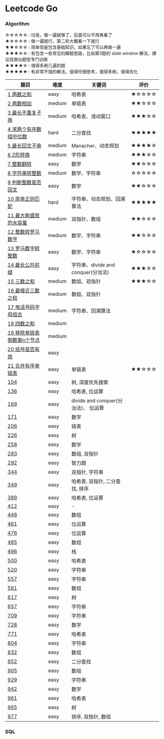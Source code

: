 # Leetcode Go

### Algorithm 

☆☆☆☆☆ :  垃圾，做一遍就够了，后面可以不用再看了     
★☆☆☆☆ :  做一遍就行，第二轮大概看一下就行      
★★☆☆☆ :  简单但是包含基础知识，如果忘了可以再做一遍   
★★★☆☆ :  有包含一些常见的解题思路，比如第3题的 slide window 解法，建议找类似题型专门训练     
★★★★☆ :  值得多刷几遍的题  
★★★★★ :  有非常不错的解法，值得仔细思考，值得多刷，值得优化    

题目 | 难度 | 关键词 | 评价| 
----|----|----|----|
[1 两数之和](./algs/1.go)|easy| 哈希表  | ★☆☆☆☆
[2 两数相加](./algs/2.go) | medium | 单链表 |★★☆☆☆
[3 最长不重复子串](./algs/3.go)|medium | 哈希表、滑动窗口 | ★★★☆☆
[4 求两个有序数组中位数](./algs/4.go) | hard | 二分查找  |★★★★★
[5 最长回文子串](./algs/5.go) | medium | Manacher、动态规划 | ★★★★☆ |
[6 Z形转换](./algs/6.go) | medium | 字符串 | ★★★☆☆ | 
[7 整数翻转](./algs/7.go) | easy| 数学 |  ★★☆☆☆
[8 字符串转整数](./algs/8.go) | medium | 数学、字符串 | ☆☆☆☆☆  
[9 判断整数是否回文](./algs/9.go) | easy |  数学 | ★★☆☆☆ 
[10 简单正则匹配](./algs/10.go) | hard | 字符串、动态规划、回溯算法 | ★★★★★  
[11 最大能盛放的水容量](./algs/11.go) | medium | 双指针、数组 | ★★☆☆☆   
[12 整数转罗马数字](./algs/12.go) | medium |  数学、字符串 |   ★★☆☆☆  
[13 罗马数字转整数](./algs/13.go) | easy |  数学、字符串 | ★☆☆☆☆  
[14 最长公共前缀](./algs/14.go) | easy |  字符串、divide and conquer(分治法) |   ★★★☆☆  |   
[15 三数之和](./algs/15.go) | medium |  数组、双指针 |    ★★★☆☆  |  
[16 最接近三数之和](./algs/16.go) | medium |  数组、双指针 |   
[17 电话号码字母组合](./algs/17.go) | medium | 字符串、回溯算法 |  
[18 四数之和](./algs/18.go) | medium |    
[19 移除单链表倒数第n个节点](./algs/19.go) | medium |   
[20 括号是否有效](./algs/20.go) | easy |   
[21 合并有序单链表](./algs/21.go) | easy | 单链表|   ★★☆☆☆ |   
[104](./algs/104.go) | easy | 树, 深度优先搜索
[136](./algs/136.go) | easy | 哈希表, 位运算
[169](./algs/169.go) | easy | divide and conquer(分治法)、 位运算
[171](./algs/171.go) | easy | 数学
[206](./algs/206.go) | easy | 链表
[226](./algs/226.go) | easy | 树
[258](./algs/258.go) | easy | 数学
[283](./algs/283.go) | easy | 数组, 双指针
[292](./algs/292.go) | easy | 智力题 
[344](./algs/344.go) | easy | 双指针, 字符串
[349](./algs/349.go) | easy | 哈希表, 双指针, 二分查找, 排序
[389](./algs/389.go) | easy | 哈希表, 位运算
[412](./algs/412.go) | easy | -
[448](./algs/448.go) | easy | 数组
[461](./algs/461.go) | easy | 位运算
[476](./algs/476.go) | easy | 位运算
[485](./algs/485.go) | easy | 数组
[496](./algs/496.go) | easy | 栈
[500](./algs/500.go) | easy | 哈希表
[520](./algs/520.go) | easy | 字符串
[557](./algs/557.go) | easy | 字符串
[561](./algs/561.go) | easy | 数组
[617](./algs/617.go) | easy | 树
[657](./algs/657.go) | easy | 字符串
[709](./algs/709.go) | easy | 字符串
[728](./algs/728.go) | easy | 数学 
[771](./algs/771.go) | easy | 哈希表
[804](./algs/804.go) | easy | 字符串
[832](./algs/832.go) | easy | 数组  
[852](./algs/852.go) | easy | 二分查找
[905](./algs/905.go) | easy | 数组 
[929](./algs/929.go) | easy | 字符串 
[942](./algs/942.go) | easy | 数学 
[961](./algs/961.go) | easy | 哈希表
[965](./algs/965.go) | easy | 树
[977](./algs/977.go) | easy | 排序, 双指针, 数组

### SQL  